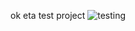 ok eta test project
![testing](https://drive.google.com/file/d/12i-QX5jZbW1HrKzZjaSrLuVp0Jc62XmX/view?usp=sharing)
